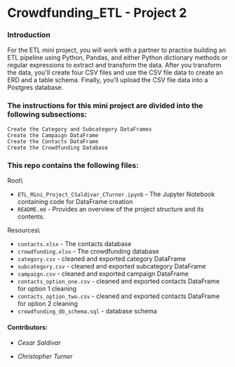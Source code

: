 # Crowdfunding_ETL - Project 2

### Introduction
For the ETL mini project, you will work with a partner to practice building an ETL pipeline using Python, Pandas, and either Python dictionary methods or regular expressions to extract and transform the data. After you transform the data, you'll create four CSV files and use the CSV file data to create an ERD and a table schema. Finally, you’ll upload the CSV file data into a Postgres database.


### The instructions for this mini project are divided into the following subsections:
    Create the Category and Subcategory DataFrames
    Create the Campaign DataFrame
    Create the Contacts DataFrame
    Create the Crowdfunding Database


### This repo contains the following files:

Root\
 - `ETL_Mini_Project_CSaldivar_CTurner.ipynb` - The Jupyter Notebook containing code for DataFrame creation
 - `README.md` - Provides an overview of the project structure and its contents.
    
Resources\
 - `contacts.xlsx` - The contacts database
 - `crowdfunding.xlsx` - The crowdfunding database
 - `category.csv` - cleaned and exported category DataFrame
 - `subcategory.csv` - cleaned and exported subcategory DataFrame
 - `campaign.csv` - cleaned and exported campaign DataFrame
 - `contacts_option_one.csv` - cleaned and exported contacts DataFrame for option 1 cleaning
 - `contacts_option_two.csv` - cleaned and exported contacts DataFrame for option 2 cleaning
 - `crowdfunding_db_schema.sql` - database schema


#### Contributors:
- *Cesar Saldivar*
  
- *Christopher Turner*
